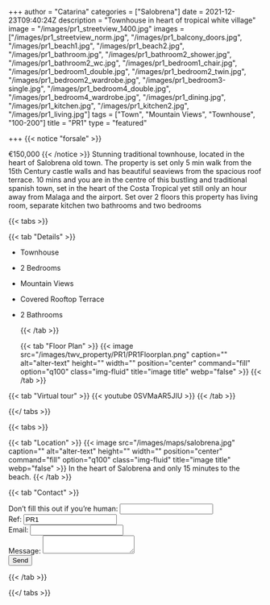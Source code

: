 +++
author = "Catarina"
categories = ["Salobrena"]
date = 2021-12-23T09:40:24Z
description = "Townhouse in heart of tropical white village"
image = "/images/pr1_streetview_1400.jpg"
images = ["/images/pr1_streetview_norm.jpg", "/images/pr1_balcony_doors.jpg", "/images/pr1_beach1.jpg", "/images/pr1_beach2.jpg", "/images/pr1_bathroom.jpg", "/images/pr1_bathroom2_shower.jpg", "/images/pr1_bathroom2_wc.jpg", "/images/pr1_bedroom1_chair.jpg", "/images/pr1_bedroom1_double.jpg", "/images/pr1_bedroom2_twin.jpg", "/images/pr1_bedroom2_wardrobe.jpg", "/images/pr1_bedroom3-single.jpg", "/images/pr1_bedroom4_double.jpg", "/images/pr1_bedroom4_wardrobe.jpg", "/images/pr1_dining.jpg", "/images/pr1_kitchen.jpg", "/images/pr1_kitchen2.jpg", "/images/pr1_living.jpg"]
tags = ["Town", "Mountain Views", "Townhouse", "100-200"]
title = "PR1"
type = "featured"

+++
{{< notice "forsale" >}}

€150,000
{{< /notice >}}
Stunning traditional townhouse, located in the heart of Salobrena old town. The property is set only 5 min walk from the 15th Century castle walls and has beautiful seaviews from the spacious roof terrace.
10 mins and you are in the centre of this bustling and traditional spanish town, set in the heart of the Costa Tropical yet still only an hour away from Malaga and the airport.
Set over 2 floors this property has living room, separate kitchen two bathrooms and two bedrooms

{{< tabs >}}

{{< tab "Details" >}}

* Townhouse
* 2 Bedrooms
* Mountain Views
* Covered Rooftop Terrace
* 2 Bathrooms

  {{< /tab >}}

  {{< tab "Floor Plan" >}} {{< image src="/images/twv_property/PR1/PR1Floorplan.png" caption="" alt="alter-text" height="" width="" position="center" command="fill" option="q100" class="img-fluid" title="image title" webp="false" >}} {{< /tab >}}

{{< tab "Virtual tour" >}} {{< youtube 0SVMaAR5JIU >}} {{< /tab >}}

{{</ tabs >}}

{{< tabs >}}

{{< tab "Location" >}} 
{{< image src="/images/maps/salobrena.jpg" caption="" alt="alter-text" height="" width="" position="center" command="fill" option="q100" class="img-fluid" title="image title" webp="false" >}}
In the heart of Salobrena and only 15 minutes to the beach. {{< /tab >}}

{{< tab "Contact" >}} <form name="propertyContact" method="POST" netlify-honeypot="bot-field" data-netlify="true">
<div class="form-group">
<label>Don’t fill this out if you’re human: <input name="bot-field" /></label>
</div>
<div class="form-group">
<label>Ref: <input name="property-ref" class="form-control" value="PR1" readonly/></label>
</div>
<div class="form-group">
<label>Email: <input type="text" class="form-control" name="email" /></label>
</div>
<div class="form-group">
<label>Message: </label> <textarea name="message" class="form-control"></textarea>
</div>
<button type="submit" class="btn btn-primary">Send</button>
</form> {{< /tab >}}

{{</ tabs >}}